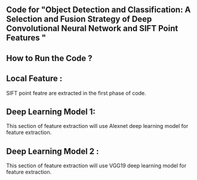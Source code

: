 ## Code for "Object Detection and Classification: A Selection and Fusion Strategy of Deep Convolutional Neural Network and SIFT Point Features "

## How to Run the Code ?

## Local Feature :
SIFT point featre are extracted in the first phase of code.

## Deep Learning Model 1: 
This section of feature extraction will use Alexnet deep learning model for feature extraction.


## Deep Learning Model 2 : 

This section of feature extraction will use VGG19 deep learning model for feature extraction.
